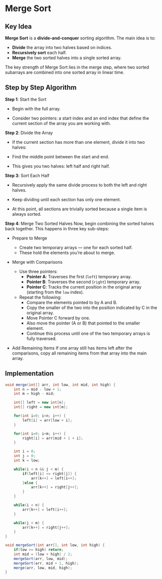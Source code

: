# Merge Sort

## Key Idea

**Merge Sort** is a **divide-and-conquer** sorting algorithm. The main idea is to:

- **Divide** the array into two halves based on indices.
- **Recursively sort** each half.
- **Merge** the two sorted halves into a single sorted array.

The key strength of Merge Sort lies in the merge step, where two sorted subarrays are combined into one sorted array in linear time.

## Step by Step Algorithm

**Step 1**: Start the Sort

- Begin with the full array.

- Consider two pointers: a start index and an end index that define the current section of the array you are working with.

**Step 2**: Divide the Array

- If the current section has more than one element, divide it into two halves:

- Find the middle point between the start and end.

- This gives you two halves: left half and right half.

**Step 3**: Sort Each Half

- Recursively apply the same divide process to both the left and right halves.

- Keep dividing until each section has only one element.

- At this point, all sections are trivially sorted because a single item is always sorted.

**Step 4**: Merge Two Sorted Halves
Now, begin combining the sorted halves back together. This happens in three key sub-steps:

- Prepare to Merge

  - Create two temporary arrays — one for each sorted half.
  - These hold the elements you’re about to merge.

- Merge with Comparisons

  - Use three pointers:
    - **Pointer A**: Traverses the first (`left`) temporary array.
    - **Pointer B**: Traverses the second (`right`) temporary array.
    - **Pointer C**: Tracks the current position in the original array (starting from the `low` index).
  - Repeat the following:
    - Compare the elements pointed to by A and B.
    - Copy the smaller of the two into the position indicated by C in the original array.
    - Move Pointer C forward by one.
    - Also move the pointer (A or B) that pointed to the smaller element.
    - Continue this process until one of the two temporary arrays is fully traversed.

- Add Remaining Items
  If one array still has items left after the comparisons, copy all remaining items from that array into the main array.

## Implementation

```java
void merge(int[] arr, int low, int mid, int high) {
    int n = mid - low + 1;
    int m = high - mid;

    int[] left = new int[n];
    int[] right = new int[m];

    for(int i=0; i<n; i++) {
        left[i] = arr[low + i];
    }

    for(int i=0; i<m; i++) {
        right[i] = arr[mid + 1 + i];
    }

    int i = 0;
    int j = 0;
    int k = low;

    while(i < n && j < m) {
        if(left[i] <= right[j]) {
            arr[k++] = left[i++];
        }else {
            arr[k++] = right[j++];
        }
    }

    while(i < n) {
        arr[k++] = left[i++];
    }

    while(j < m) {
        arr[k++] = right[j++];
    }
}

void mergeSort(int arr[], int low, int high) {
    if(low >= high) return;
    int mid = (low + high) / 2;
    mergeSort(arr, low, mid);
    mergeSort(arr, mid + 1, high);
    merge(arr, low, mid, high);
}
```

